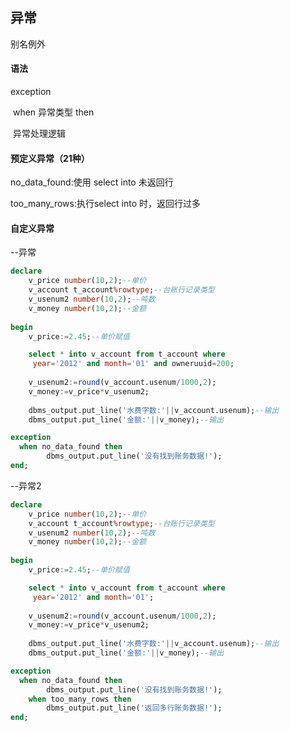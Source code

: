 ## 异常

别名例外

#### 语法

exception

​	when 异常类型 then

​		异常处理逻辑

#### 预定义异常（21种）

no_data_found:使用 select into 未返回行

too_many_rows:执行select into 时，返回行过多

#### 自定义异常



--异常

```sql
declare
	v_price number(10,2);--单价
	v_account t_account%rowtype;--台账行记录类型
	v_usenum2 number(10,2);--吨数
	v_money number(10,2);--金额
	
begin
	v_price:=2.45;--单价赋值

	select * into v_account from t_account where
	 year='2012' and month='01' and owneruuid=200;
	
	v_usenum2:=round(v_account.usenum/1000,2);
	v_money:=v_price*v_usenum2;
	
	dbms_output.put_line('水费字数:'||v_account.usenum);--输出
	dbms_output.put_line('金额:'||v_money);--输出

exception
  when no_data_found then
		dbms_output.put_line('没有找到账务数据!');
end;
```

--异常2

```sql
declare
	v_price number(10,2);--单价
	v_account t_account%rowtype;--台账行记录类型
	v_usenum2 number(10,2);--吨数
	v_money number(10,2);--金额
	
begin
	v_price:=2.45;--单价赋值

	select * into v_account from t_account where
	 year='2012' and month='01';
	
	v_usenum2:=round(v_account.usenum/1000,2);
	v_money:=v_price*v_usenum2;
	
	dbms_output.put_line('水费字数:'||v_account.usenum);--输出
	dbms_output.put_line('金额:'||v_money);--输出

exception
  when no_data_found then
		dbms_output.put_line('没有找到账务数据!');
	when too_many_rows then
		dbms_output.put_line('返回多行账务数据!');
end;
```


